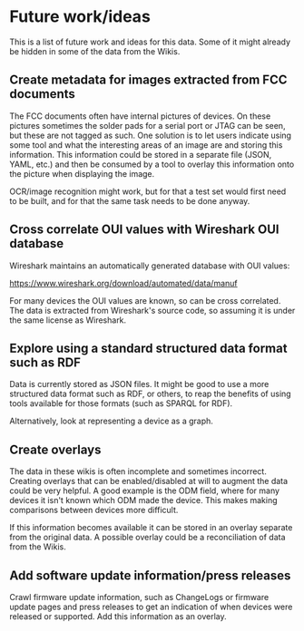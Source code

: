 # Future work/ideas

This is a list of future work and ideas for this data. Some of it might already
be hidden in some of the data from the Wikis.

## Create metadata for images extracted from FCC documents

The FCC documents often have internal pictures of devices. On these pictures
sometimes the solder pads for a serial port or JTAG can be seen, but these are
not tagged as such. One solution is to let users indicate using some tool and
what the interesting areas of an image are and storing this information. This
information could be stored in a separate file (JSON, YAML, etc.) and then be
consumed by a tool to overlay this information onto the picture when displaying
the image.

OCR/image recognition might work, but for that a test set would first need to
be built, and for that the same task needs to be done anyway.

## Cross correlate OUI values with Wireshark OUI database

Wireshark maintains an automatically generated database with OUI values:

<https://www.wireshark.org/download/automated/data/manuf>

For many devices the OUI values are known, so can be cross correlated. The data
is extracted from Wireshark's source code, so assuming it is under the same
license as Wireshark.

## Explore using a standard structured data format such as RDF

Data is currently stored as JSON files. It might be good to use a more
structured data format such as RDF, or others, to reap the benefits of using
tools available for those formats (such as SPARQL for RDF).

Alternatively, look at representing a device as a graph.

## Create overlays

The data in these wikis is often incomplete and sometimes incorrect. Creating
overlays that can be enabled/disabled at will to augment the data could be very
helpful. A good example is the ODM field, where for many devices it isn't known
which ODM made the device. This makes making comparisons between devices more
difficult.

If this information becomes available it can be stored in an overlay separate
from the original data. A possible overlay could be a reconciliation of data
from the Wikis.

## Add software update information/press releases

Crawl firmware update information, such as ChangeLogs or firmware update pages
and press releases to get an indication of when devices were released or
supported. Add this information as an overlay.

